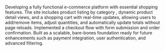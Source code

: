 Developing a fully functional e-commerce platform with essential shopping features. The site includes product listing by category , dynamic product detail views, and a shopping cart with real-time updates, allowing users to add/remove items, adjust quantities, and automatically update totals without page reloads. Implemented a checkout flow with form submission and order confirmation. Built as a scalable, bare-bones foundation ready for future enhancements such as payment integration, user authentication, and advanced filtering.
